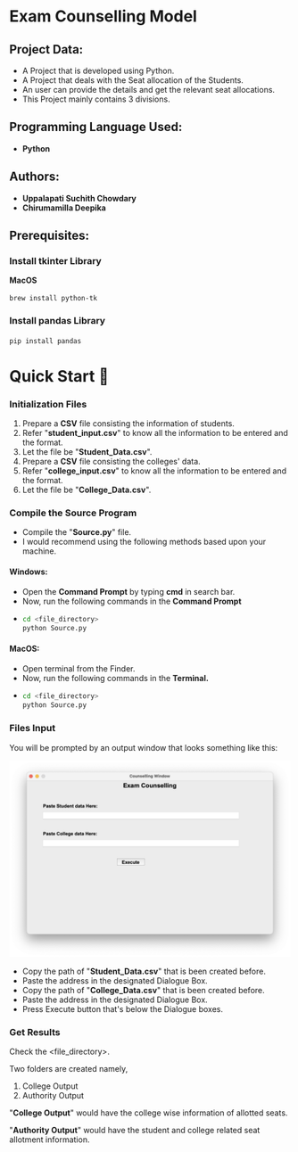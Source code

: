 # Exam Counselling Model

## Project Data:

* A Project that is developed using Python.
* A Project that deals with the Seat allocation of the Students.
* An user can provide the details and get the relevant seat allocations.
* This Project mainly contains 3 divisions.

## Programming Language Used:

* **Python**

## Authors:

* **Uppalapati Suchith Chowdary**
* **Chirumamilla Deepika**

## Prerequisites:

### Install tkinter Library

**MacOS**

`brew install python-tk`

### Install pandas Library

`pip install pandas`

# Quick Start 🚀

### Initialization Files

1. Prepare a **CSV** file consisting the information of students.
2. Refer "**student_input.csv**" to know all the information to be entered and the format.
3. Let the file be "**Student_Data.csv**".
4. Prepare a **CSV** file consisting the colleges' data.
5. Refer "**college_input.csv**" to know all the information to be entered and the format.
6. Let the file be "**College_Data.csv**".

### Compile the Source Program

* Compile the "**Source.py**" file.
* I would recommend using the following methods based upon your machine.

#### Windows:

* Open the **Command Prompt** by typing **cmd** in search bar.
* Now, run the following commands in the **Command Prompt**
* ```bash
  cd <file_directory>
  python Source.py
  ```

#### MacOS:

* Open terminal from the Finder.
* Now, run the following commands in the **Terminal.**
* ```bash
  cd <file_directory>
  python Source.py
  ```

### Files Input

You will be prompted by an output window that looks something like this:

![1716498203430](image/README/1716498203430.png)

* Copy the path of "**Student_Data.csv**" that is been created before.
* Paste the address in the designated Dialogue Box.
* Copy the path of "**College_Data.csv**" that is been created before.
* Paste the address in the designated Dialogue Box.
* Press Execute button that's below the Dialogue boxes.

### Get Results

Check the <file_directory>.

Two folders are created namely,

1. College Output
2. Authority Output

"**College Output**" would have the college wise information of allotted seats.

"**Authority Output**" would have the student and college related seat allotment information.
